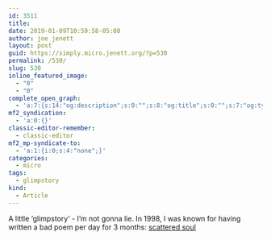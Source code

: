 ```yaml
---
id: 3511
title: 
date: 2019-01-09T10:59:58-05:00
author: joe jenett
layout: post
guid: https://simply.micro.jenett.org/?p=530
permalink: /530/
slug: 530
inline_featured_image:
  - "0"
  - "0"
complete_open_graph:
  - 'a:7:{s:14:"og:description";s:0:"";s:8:"og:title";s:0:"";s:7:"og:type";s:0:"";s:12:"twitter:card";s:7:"summary";s:15:"twitter:creator";s:0:"";s:19:"twitter:description";s:0:"";s:8:"og:image";s:0:"";}'
mf2_syndication:
  - 'a:0:{}'
classic-editor-remember:
  - classic-editor
mf2_mp-syndicate-to:
  - 'a:1:{i:0;s:4:"none";}'
categories:
  - micro
tags:
  - glimpstory
kind:
  - Article
---
```

A little ‘glimpstory’ - I’m not gonna lie. In 1998, I was known for having written a bad poem per day for 3 months: [scattered soul](https://jenett.org/scattered/ "scattered soul")